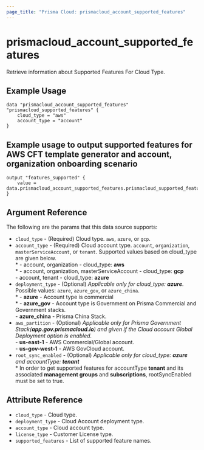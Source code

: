```yaml
---
page_title: "Prisma Cloud: prismacloud_account_supported_features"
---
```


# prismacloud_account_supported_features

Retrieve information about Supported Features For Cloud Type.

## Example Usage

```hcl
data "prismacloud_account_supported_features" "prismacloud_supported_features" {
    cloud_type = "aws"
    account_type = "account"
}
```

## Example usage to output supported features for AWS CFT template generator and account, organization onboarding scenario

```hcl
output "features_supported" {
    value = data.prismacloud_account_supported_features.prismacloud_supported_features.supported_features
}
```

## Argument Reference

The following are the params that this data source supports:

* `cloud_type` - (Required) Cloud type. `aws`, `azure`, or `gcp`.
* `account_type` - (Required) Cloud account type. `account`, `organization`, `masterServiceAccount`, or `tenant`. Supported values based on cloud_type are given below. <br />* - account, organization - cloud_type: **aws**<br />* - account, organization, masterServiceAccount - cloud_type: **gcp** <br /> - account, tenant - cloud_type: **azure**
* `deployment_type` - (Optional) *Applicable only for cloud_type: **azure***. Possible values: `azure`, `azure_gov`, or `azure_china`. <br />* - **azure** -  Account type is commercial<br />* - **azure_gov** - Account type is Government on Prisma Commercial and Government stacks.<br /> - **azure_china** - Prisma China Stack.
* `aws_partition` - (Optional) *Applicable only for Prisma Government Stack(**app.gov.prismacloud.io**) and given if the Cloud account Global Deployment option is enabled.<br />* - **us-east-1** -  AWS Commercial/Global account.<br /> - **us-gov-west-1** - AWS GovCloud account.
* `root_sync_enabled` - (Optional) *Applicable only for cloud_type: **azure** and accountType: **tenant***<br />*  In order to get supported features for accountType **tenant** and its associated **management groups** and **subscriptions**, rootSyncEnabled must be set to true.

## Attribute Reference

* `cloud_type` -  Cloud type.
* `deployment_type` - Cloud Account deployment type.
* `account_type` - Cloud account type.
* `license_type` - Customer License type.
* `supported_features` - List of supported feature names.